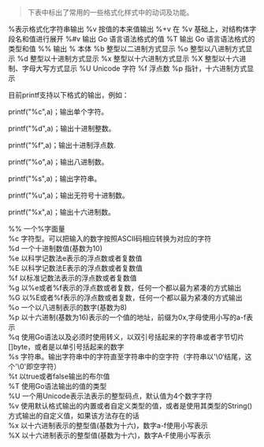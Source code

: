 >下表中标出了常用的一些格式化样式中的动词及功能。

%表示格式化字符串输出
%v	按值的本来值输出
%+v	在 %v 基础上，对结构体字段名和值进行展开
%#v	输出 Go 语言语法格式的值
%T	输出 Go 语言语法格式的类型和值
%%	输出 % 本体
%b	整型以二进制方式显示
%o	整型以八进制方式显示
%d	整型以十进制方式显示
%x	整型以十六进制方式显示
%X	整型以十六进制、字母大写方式显示
%U	Unicode 字符
%f	浮点数
%p	指针，十六进制方式显示


目前printf支持以下格式的输出，例如：

printf("%c",a)；输出单个字符。

printf("%d",a)；输出十进制整数。

printf("%f",a)；输出十进制浮点数.

printf("%o",a)；输出八进制数。

printf("%s",a)；输出字符串。

printf("%u",a)；输出无符号十进制数。

printf("%x",a)；输出十六进制数。

%%    一个%字面量      
%c    字符型。可以把输入的数字按照ASCII码相应转换为对应的字符      
%d    一个十进制数值(基数为10)      
%e    以科学记数法e表示的浮点数或者复数值      
%E    以科学记数法E表示的浮点数或者复数值      
%f    以标准记数法表示的浮点数或者复数值      
%g    以%e或者%f表示的浮点数或者复数，任何一个都以最为紧凑的方式输出      
%G    以%E或者%f表示的浮点数或者复数，任何一个都以最为紧凑的方式输出      
%o    一个以八进制表示的数字(基数为8)      
%p    以十六进制(基数为16)表示的一个值的地址，前缀为0x,字母使用小写的a-f表示      
%q    使用Go语法以及必须时使用转义，以双引号括起来的字符串或者字节切片[]byte，或者是以单引号括起来的数字      
%s    字符串。输出字符串中的字符直至字符串中的空字符（字符串以'\0‘结尾，这个'\0'即空字符）      
%t    以true或者false输出的布尔值      
%T    使用Go语法输出的值的类型      
%U    一个用Unicode表示法表示的整型码点，默认值为4个数字字符      
%v    使用默认格式输出的内置或者自定义类型的值，或者是使用其类型的String()方式输出的自定义值，如果该方法存在的话      
%x    以十六进制表示的整型值(基数为十六)，数字a-f使用小写表示      
%X    以十六进制表示的整型值(基数为十六)，数字A-F使用小写表示  
